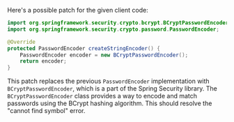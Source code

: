 Here's a possible patch for the given client code:

```java
import org.springframework.security.crypto.bcrypt.BCryptPasswordEncoder;
import org.springframework.security.crypto.password.PasswordEncoder;

@Override
protected PasswordEncoder createStringEncoder() {
    PasswordEncoder encoder = new BCryptPasswordEncoder();
    return encoder;
}
```

This patch replaces the previous `PasswordEncoder` implementation with `BCryptPasswordEncoder`, which is a part of the Spring Security library. The `BCryptPasswordEncoder` class provides a way to encode and match passwords using the BCrypt hashing algorithm. This should resolve the "cannot find symbol" error.